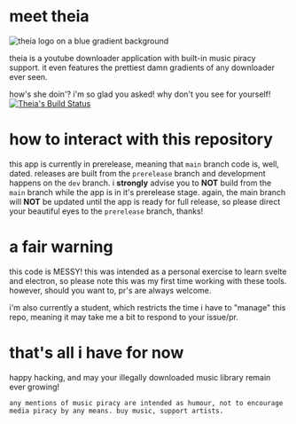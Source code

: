 # meet theia

![theia logo on a blue gradient background](https://arweave.net/GXR6QxmsIiqR1O0XOwswPtwLwC5o8GKtLwXKy2OOW5w)

theia is a youtube downloader application with built-in music piracy support. it even features the prettiest damn gradients of any downloader ever seen.

how's she doin'? i'm so glad you asked! why don't you see for yourself! 
 [![Theia's Build Status](https://github.com/cl0vrfi3ld/theia-app/actions/workflows/build.yml/badge.svg?branch=prerelease)](https://github.com/cl0vrfi3ld/theia-app/actions/workflows/build.yml)

# how to interact with this repository

this app is currently in prerelease, meaning that `main` branch code is, well, dated. releases are built from the `prerelease` branch and development happens on the `dev` branch. i **strongly** advise you to **NOT** build from the `main` branch while the app is in it's prerelease stage. again, the main branch will **NOT** be updated until the app is ready for full release, so please direct your beautiful eyes to the `prerelease` branch, thanks!

# a fair warning

this code is MESSY! this was intended as a personal exercise to learn svelte and electron, so please note this was my first time working with these tools. however, should you want to, pr's are always welcome.

i'm also currently a student, which restricts the time i have to "manage" this repo, meaning it may take me a bit to respond to your issue/pr.

# that's all i have for now 
happy hacking, and may your illegally downloaded music library remain ever growing!

`any mentions of music piracy are intended as humour, not to encourage media piracy by any means. buy music, support artists.`
